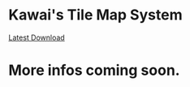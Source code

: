 # Kawai's Tile Map System

[Latest Download](https://github.com/vitorsala/Kawai-s-Tile-Map-System/raw/master/Kawai's%20Tile%20Map%20System.unitypackage)

# More infos coming soon.
